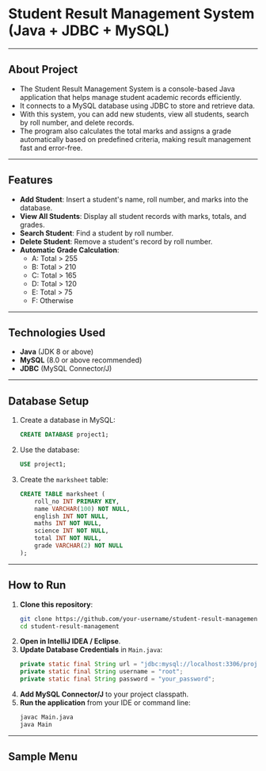 # Student Result Management System (Java + JDBC + MySQL)

---

## About Project
- The Student Result Management System is a console-based Java application that helps manage student academic records efficiently.
- It connects to a MySQL database using JDBC to store and retrieve data.
- With this system, you can add new students, view all students, search by roll number, and delete records.
- The program also calculates the total marks and assigns a grade automatically based on predefined criteria, making result management fast and error-free.

---

## Features
- **Add Student**: Insert a student's name, roll number, and marks into the database.
- **View All Students**: Display all student records with marks, totals, and grades.
- **Search Student**: Find a student by roll number.
- **Delete Student**: Remove a student's record by roll number.
- **Automatic Grade Calculation**:
  - A: Total > 255
  - B: Total > 210
  - C: Total > 165
  - D: Total > 120
  - E: Total > 75
  - F: Otherwise

---

## Technologies Used
- **Java** (JDK 8 or above)
- **MySQL** (8.0 or above recommended)
- **JDBC** (MySQL Connector/J)

---

## Database Setup
1. Create a database in MySQL:
    ```sql
    CREATE DATABASE project1;
    ```
2. Use the database:
    ```sql
    USE project1;
    ```
3. Create the `marksheet` table:
    ```sql
    CREATE TABLE marksheet (
        roll_no INT PRIMARY KEY,
        name VARCHAR(100) NOT NULL,
        english INT NOT NULL,
        maths INT NOT NULL,
        science INT NOT NULL,
        total INT NOT NULL,
        grade VARCHAR(2) NOT NULL
    );
    ```

---

## How to Run
1. **Clone this repository**:
    ```bash
    git clone https://github.com/your-username/student-result-management.git
    cd student-result-management
    ```
2. **Open in IntelliJ IDEA / Eclipse**.
3. **Update Database Credentials** in `Main.java`:
    ```java
    private static final String url = "jdbc:mysql://localhost:3306/project1";
    private static final String username = "root";
    private static final String password = "your_password";
    ```
4. **Add MySQL Connector/J** to your project classpath.
5. **Run the application** from your IDE or command line:
    ```bash
    javac Main.java
    java Main
    ```

---

## Sample Menu
